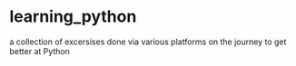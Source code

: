 # learning_python
a collection of excersises done via various platforms on the journey to get better at Python
